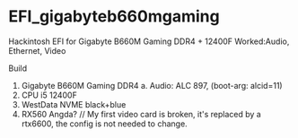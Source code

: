 # EFI_gigabyteb660mgaming
Hackintosh EFI for Gigabyte B660M Gaming DDR4 + 12400F
Worked:Audio, Ethernet, Video

Build
1. Gigabyte B660M Gaming DDR4
	a. Audio: ALC 897, (boot-arg: alcid=11)
2. CPU i5 12400F
3. WestData NVME black+blue
4. RX560 Angda?  // My first video card is broken, it's replaced by a rtx6600, the config is not needed to change.


